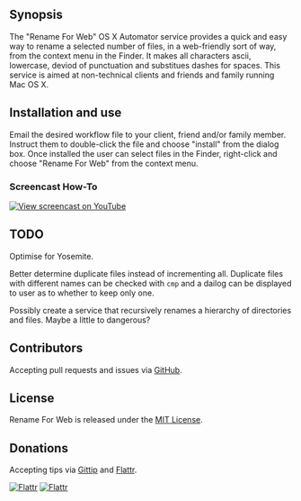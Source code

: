 ## Synopsis

The "Rename For Web" OS X Automator service provides a quick and easy way to rename a selected number of files, in a web-friendly sort of way, from the context menu in the Finder. It makes all characters ascii, lowercase, deviod of punctuation and substitues dashes for spaces. This service is aimed at non-technical clients and friends and family running Mac OS X.


## Installation and use

Email the desired workflow file to your client, friend and/or family member. Instruct them to double-click the  file and choose "install" from the dialog box. Once installed the user can select files in the Finder, right-click and choose "Rename For Web" from the context menu.

### Screencast How-To

[![View screencast on YouTube](http://img.youtube.com/vi/m6WQbB0SvME/0.jpg)](http://www.youtube.com/watch?v=m6WQbB0SvME)

## TODO

Optimise for Yosemite.

Better determine duplicate files instead of incrementing all. Duplicate files with different names can be checked with ```cmp``` and a dailog can be displayed to user as to whether to keep only one.

Possibly create a service that recursively renames a hierarchy of directories and files. Maybe a little to dangerous?

## Contributors

Accepting pull requests and issues via [GitHub](https://github.com/joebushi/rename-for-web).

## License

Rename For Web is released under the [MIT License](http://www.opensource.org/licenses/MIT).

## Donations
Accepting tips via [Gittip][tip] and [Flattr][flattr].

[![Flattr](http://img.shields.io/gratipay/joebushi.svg)](https://www.gittip.com/joebushi/)
[![Flattr](http://api.flattr.com/button/flattr-badge-large.png)][flattr]

[tip]:https://www.gittip.com/joebushi/
[flattr]: https://flattr.com/submit/auto?user_id=joebushi&url=https%3A%2F%2Fgithub.com%2Fmjoebushi%2Frename-for-web